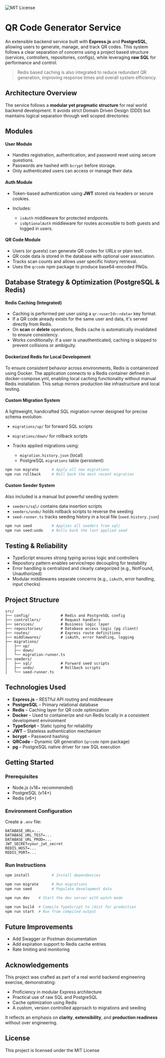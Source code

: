 ![MIT License](https://img.shields.io/badge/license-MIT-green)

# QR Code Generator Service

An extensible backend service built with **Express.js** and **PostgreSQL**, allowing users to generate, manage, and track QR codes. This system follows a clear separation of concerns using a project based structure (services, controllers, repositories, configs), while leveraging **raw SQL** for performance and control.

> Redis based caching is also integrated to reduce redundant QR generation, improving response times and overall system efficiency.

## Architecture Overview

The service follows a **modular yet pragmatic structure** for real world backend development. It avoids strict Domain Driven Design (DDD) but maintains logical separation through well scoped directories:

## Modules

#### User Module

* Handles registration, authentication, and password reset using secure questions.
* Passwords are hashed with `bcrypt` before storage.
* Only authenticated users can access or manage their data.

#### Auth Module

* Token-based authentication using **JWT** stored via headers or secure cookies.
* Includes:

  * `isAuth` middleware for protected endpoints.
  * `isOptionalAuth` middleware for routes accessible to both guests and logged in users.

#### QR Code Module

* Users (or guests) can generate QR codes for URLs or plain text.
* QR code data is stored in the database with optional user association.
* Tracks scan counts and allows user specific history retrieval.
* Uses the `qrcode` npm package to produce base64-encoded PNGs.

## Database Strategy & Optimization (PostgreSQL & Redis)

#### Redis Caching (Integrated)

* Caching is performed per user using a `qr:<userId>:<data>` key format.
* If a QR code already exists for the same user and data, it's served directly from Redis.
* On **scan** or **delete** operations, Redis cache is automatically invalidated to ensure consistency.
* Works conditionally: if a user is unauthenticated, caching is skipped to prevent collisions or ambiguity.

#### Dockerized Redis for Local Development
To ensure consistent behavior across environments, Redis is containerized using Docker. The application connects to a Redis container defined in docker-compose.yml, enabling local caching functionality without manual Redis installation. This setup mirrors production like infrastructure and local testing.

#### Custom Migration System

A lightweight, handcrafted SQL migration runner designed for precise schema evolution:

* `migrations/up/` for forward SQL scripts
* `migrations/down/` for rollback scripts
* Tracks applied migrations using:

  * `migration.history.json` (local)
  * PostgreSQL `migrations` table (persistent)

```bash
npm run migrate      # Apply all new migrations
npm run rollback     # Roll back the most recent migration
```

#### Custom Seeder System

Also included is a manual but powerful seeding system:

* `seeders/sql/` contains data insertion scripts
* `seeders/undo/` holds rollback scripts to reverse the seeding
* `seed-runner.ts` tracks seeding history in a local file (`seed.history.json`)

```bash
npm run seed         # Applies all seeders from sql/
npm run seed:undo    # Rolls back the last applied seed
```

## Testing & Reliability

* TypeScript ensures strong typing across logic and controllers
* Repository pattern enables service/repo decoupling for testability
* Error handling is centralized and clearly categorized (e.g., NotFound, Unauthorized)
* Modular middlewares separate concerns (e.g., `isAuth`, error handling, input checks)

## Project Structure

```
src/
├── config/              # Redis and PostgreSQL config
├── controllers/         # Request handlers
├── services/            # Business logic layer
├── repositories/        # Database access logic (pg client)
├── routes/              # Express route definitions
├── middlewares/         # isAuth, error handling, logging
├── migrations/
│   ├── up/
│   ├── down/
│   └── migration-runner.ts
├── seeders/
│   ├── sql/             # Forward seed scripts
│   ├── undo/            # Rollback scripts
│   └── seed-runner.ts
```

## Technologies Used

* **Express.js** – RESTful API routing and middleware
* **PostgreSQL** – Primary relational database
* **Redis** – Caching layer for QR code optimization
* **Docker** – Used to containerize and run Redis locally in a consistent development environment
* **TypeScript** – Static typing for reliability
* **JWT** – Stateless authentication mechanism
* **bcrypt** – Password hashing
* **QRCode** – Dynamic QR generation (`qrcode` npm package)
* **pg** – PostgreSQL native driver for raw SQL execution

## Getting Started

### Prerequisites

* Node.js (v18+ recommended)
* PostgreSQL (v14+)
* Redis (v6+)

### Environment Configuration

Create a `.env` file:

```env
DATABASE_URL=...
DATABASE_URL_TEST=...
DATABASE_URL_PROD=...
JWT_SECRET=your_jwt_secret
REDIS_HOST=...
REDIS_PORT=...
```

### Run Instructions

```bash
npm install          # Install dependencies

npm run migrate      # Run migrations
npm run seed         # Populate development data

npm run dev    # Start the dev server with watch mode

npm run build  # Compile TypeScript to /dist for production
npm run start  # Run from compiled output
```

## Future Improvements

* Add Swagger or Postman documentation
* Add expiration support to Redis cache entries
* Rate limiting and monitoring

## Acknowledgements

This project was crafted as part of a real world backend engineering exercise, demonstrating:

* Proficiency in modular Express architecture
* Practical use of raw SQL and PostgreSQL
* Cache optimization using Redis
* A custom, version controlled approach to migrations and seeding

It reflects an emphasis on **clarity**, **extensibility**, and **production readiness** without over engineering.

## License

This project is licensed under the MIT License
